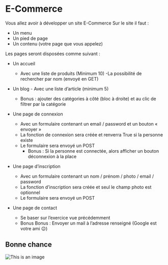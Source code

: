 # E-Commerce

Vous allez avoir à développer un site E-Commerce
Sur le site il faut : 
  -	Un menu
  -	Un pied de page
  -	Un contenu (votre page que vous appelez)

Les pages seront disposées comme suivant : 
  -	Un accueil
    -	Avec une liste de produits (Minimum 10) 
	  -La possibilité de rechercher par nom (envoyé en GET)

  -	 Un blog
    - Avec une liste d’article (minimum 5) 
      - Bonus : ajouter des catégories à côté (bloc à droite) et au clic de filtrer par la catégorie
  -	Une page de connexion 
    - Avec un formulaire contenant un email / password et un bouton « envoyer »
    - La fonction de connexion sera créée et renverra True si la personne existe 
    - Le formulaire sera envoyé un POST
      - Bonus : Si la personne est connectée, alors afficher un bouton déconnexion à la place
  -	Une page d’inscription
    - Avec un formulaire contenant un nom / prénom / photo / email / password
    - La fonction d’inscription sera créée et seul le champ photo est optionnel
    - Le formulaire sera envoyé un POST
  -	Une page de contact
    - Se baser sur l’exercice vue précédemment 
    - Bonus Bonus : Envoyer un mail à l’adresse renseigné (Google est votre ami 😉)



## Bonne chance
![This is an image](https://i.ytimg.com/vi/-1qju6V1jLM/maxresdefault.jpg)

